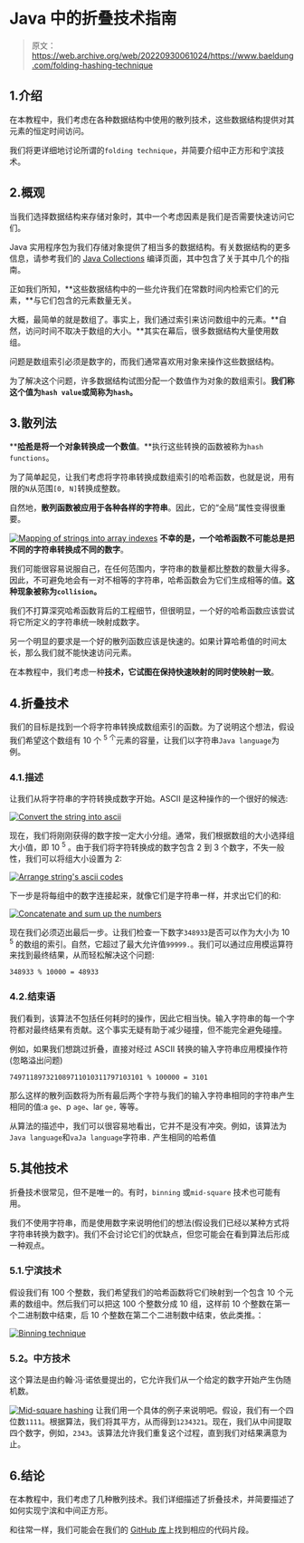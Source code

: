 # Java 中的折叠技术指南

> 原文：<https://web.archive.org/web/20220930061024/https://www.baeldung.com/folding-hashing-technique>

## 1.介绍

在本教程中，我们考虑在各种数据结构中使用的散列技术，这些数据结构提供对其元素的恒定时间访问。

我们将更详细地讨论所谓的`folding technique`，并简要介绍中正方形和宁滨技术。

## 2.概观

当我们选择数据结构来存储对象时，其中一个考虑因素是我们是否需要快速访问它们。

Java 实用程序包为我们存储对象提供了相当多的数据结构。有关数据结构的更多信息，请参考我们的 [Java Collections](/web/20220626203003/https://www.baeldung.com/java-collections) 编译页面，其中包含了关于其中几个的指南。

正如我们所知，**这些数据结构中的一些允许我们在常数时间内检索它们的元素，**与它们包含的元素数量无关。

大概，最简单的就是数组了。事实上，我们通过索引来访问数组中的元素。**自然，访问时间不取决于数组的大小。**其实在幕后，很多数据结构大量使用数组。

问题是数组索引必须是数字的，而我们通常喜欢用对象来操作这些数据结构。

为了解决这个问题，许多数据结构试图分配一个数值作为对象的数组索引。**我们称这个值为`hash value`或简称为`hash`。**

## 3.散列法

****[哈希](/web/20220626203003/https://www.baeldung.com/cs/hashing)是将一个对象转换成一个数值**。**执行这些转换的函数被称为`hash functions`。

为了简单起见，让我们考虑将字符串转换成数组索引的哈希函数，也就是说，用有限的`N`从范围`[0, N]`转换成整数。

自然地，**散列函数被应用于各种各样的字符串**。因此，它的“全局”属性变得很重要。

[![Mapping of strings into array indexes](img/ff5864cd72c32dcec494e4cff6dad02d.png)](/web/20220626203003/https://www.baeldung.com/wp-content/uploads/2019/06/strings-to-numbers.png) 
**不幸的是，一个哈希函数不可能总是把不同的字符串转换成不同的数字**。

我们可能很容易说服自己，在任何范围内，字符串的数量都比整数的数量大得多。因此，不可避免地会有一对不相等的字符串，哈希函数会为它们生成相等的值。**这种现象被称为`collision`。**

我们不打算深究哈希函数背后的工程细节，但很明显，一个好的哈希函数应该尝试将它所定义的字符串统一映射成数字。

另一个明显的要求是一个好的散列函数应该是快速的。如果计算哈希值的时间太长，那么我们就不能快速访问元素。

在本教程中，我们考虑一种**技术，它试图在保持快速映射的同时使映射一致**。

## 4.折叠技术

我们的目标是找到一个将字符串转换成数组索引的函数。为了说明这个想法，假设我们希望这个数组有 10 个 <sup>5 个</sup>元素的容量，让我们以字符串`Java language`为例。

### 4.1.描述

让我们从将字符串的字符转换成数字开始。ASCII 是这种操作的一个很好的候选:

[![Convert the string into ascii](img/d45ad605ae0b30504e338313eaf214c3.png)](/web/20220626203003/https://www.baeldung.com/wp-content/uploads/2019/06/convert-to-ascii1.png)

现在，我们将刚刚获得的数字按一定大小分组。通常，我们根据数组的大小选择组大小值，即 10 <sup>5</sup> 。由于我们将字符转换成的数字包含 2 到 3 个数字，不失一般性，我们可以将组大小设置为 2:

[![Arrange string's ascii codes](img/bf8feadb545688d59211773f11caa61d.png)](/web/20220626203003/https://www.baeldung.com/wp-content/uploads/2019/06/arrange-ascii-codes.png)

下一步是将每组中的数字连接起来，就像它们是字符串一样，并求出它们的和:

[![Concatenate and sum up the numbers](img/78cbeff2fbdd1df2308c3ec0fba48a8d.png)](/web/20220626203003/https://www.baeldung.com/wp-content/uploads/2019/06/folding-sum.png)

现在我们必须迈出最后一步。让我们检查一下数字`348933`是否可以作为大小为 10 <sup>5</sup> 的数组的索引。自然，它超过了最大允许值`99999.`。我们可以通过应用模运算符来找到最终结果，从而轻松解决这个问题:

```
348933 % 10000 = 48933
```

### 4.2.结束语

我们看到，该算法不包括任何耗时的操作，因此它相当快。输入字符串的每一个字符都对最终结果有贡献。这个事实无疑有助于减少碰撞，但不能完全避免碰撞。

例如，如果我们想跳过折叠，直接对经过 ASCII 转换的输入字符串应用模操作符(忽略溢出问题)

```
749711897321089711010311797103101 % 100000 = 3101
```

那么这样的散列函数将为所有最后两个字符与我们的输入字符串相同的字符串产生相同的值:a `ge`、p `age`、lar `ge,` 等等。

从算法的描述中，我们可以很容易地看出，它并不是没有冲突。例如，该算法为`Java language`和`vaJa language`字符串`.` 产生相同的哈希值

## 5.其他技术

折叠技术很常见，但不是唯一的。有时，`binning` 或`mid-square` 技术也可能有用。

我们不使用字符串，而是使用数字来说明他们的想法(假设我们已经以某种方式将字符串转换为数字)。我们不会讨论它们的优缺点，但您可能会在看到算法后形成一种观点。

### 5.1.宁滨技术

假设我们有 100 个整数，我们希望我们的哈希函数将它们映射到一个包含 10 个元素的数组中。然后我们可以把这 100 个整数分成 10 组，这样前 10 个整数在第一个二进制数中结束，后 10 个整数在第二个二进制数中结束，依此类推。：

[![Binning technique](img/ddd0cbe6e2d53d25eb1c62222cf807b5.png)](/web/20220626203003/https://www.baeldung.com/wp-content/uploads/2019/06/binning.png)

### 5.2。中方技术

这个算法是由约翰·冯·诺依曼提出的，它允许我们从一个给定的数字开始产生伪随机数。

[![Mid-square hashing](img/3c88b5ee5b12489e5bb2d3d7fa2f55a5.png)](/web/20220626203003/https://www.baeldung.com/wp-content/uploads/2019/06/mid-square.png) 
让我们用一个具体的例子来说明吧。假设，我们有一个四位数`1111`。根据算法，我们将其平方，从而得到`1234321‬`。现在，我们从中间提取四个数字，例如，`2343`。该算法允许我们重复这个过程，直到我们对结果满意为止。

## 6.结论

在本教程中，我们考虑了几种散列技术。我们详细描述了折叠技术，并简要描述了如何实现宁滨和中间正方形。

和往常一样，我们可能会在我们的 [GitHub 库](https://web.archive.org/web/20220626203003/https://github.com/eugenp/tutorials/tree/master/algorithms-modules/algorithms-miscellaneous-3)上找到相应的代码片段。